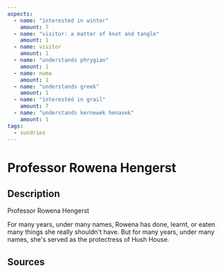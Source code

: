 ```yaml
---
aspects: 
  - name: "interested in winter"
    amount: 7
  - name: "visitor: a matter of knot and tangle"
    amount: 1
  - name: visitor
    amount: 1
  - name: "understands phrygian"
    amount: 1
  - name: numa
    amount: 1
  - name: "understands greek"
    amount: 1
  - name: "interested in grail"
    amount: 7
  - name: "understands kernewek henavek"
    amount: 1
tags:
  - sundries
---
```

# Professor Rowena Hengerst
## Description
Professor Rowena Hengerst

For many years, under many names, Rowena has done, learnt, or eaten many things she really shouldn't have. But for many years, under many names, she's served as the protectress of Hush House.
## Sources

